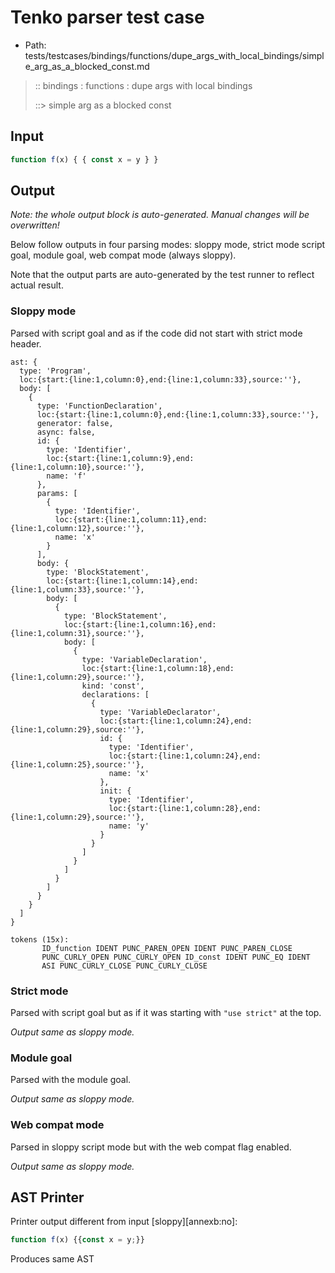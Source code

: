 # Tenko parser test case

- Path: tests/testcases/bindings/functions/dupe_args_with_local_bindings/simple_arg_as_a_blocked_const.md

> :: bindings : functions : dupe args with local bindings
>
> ::> simple arg as a blocked const

## Input

`````js
function f(x) { { const x = y } }
`````

## Output

_Note: the whole output block is auto-generated. Manual changes will be overwritten!_

Below follow outputs in four parsing modes: sloppy mode, strict mode script goal, module goal, web compat mode (always sloppy).

Note that the output parts are auto-generated by the test runner to reflect actual result.

### Sloppy mode

Parsed with script goal and as if the code did not start with strict mode header.

`````
ast: {
  type: 'Program',
  loc:{start:{line:1,column:0},end:{line:1,column:33},source:''},
  body: [
    {
      type: 'FunctionDeclaration',
      loc:{start:{line:1,column:0},end:{line:1,column:33},source:''},
      generator: false,
      async: false,
      id: {
        type: 'Identifier',
        loc:{start:{line:1,column:9},end:{line:1,column:10},source:''},
        name: 'f'
      },
      params: [
        {
          type: 'Identifier',
          loc:{start:{line:1,column:11},end:{line:1,column:12},source:''},
          name: 'x'
        }
      ],
      body: {
        type: 'BlockStatement',
        loc:{start:{line:1,column:14},end:{line:1,column:33},source:''},
        body: [
          {
            type: 'BlockStatement',
            loc:{start:{line:1,column:16},end:{line:1,column:31},source:''},
            body: [
              {
                type: 'VariableDeclaration',
                loc:{start:{line:1,column:18},end:{line:1,column:29},source:''},
                kind: 'const',
                declarations: [
                  {
                    type: 'VariableDeclarator',
                    loc:{start:{line:1,column:24},end:{line:1,column:29},source:''},
                    id: {
                      type: 'Identifier',
                      loc:{start:{line:1,column:24},end:{line:1,column:25},source:''},
                      name: 'x'
                    },
                    init: {
                      type: 'Identifier',
                      loc:{start:{line:1,column:28},end:{line:1,column:29},source:''},
                      name: 'y'
                    }
                  }
                ]
              }
            ]
          }
        ]
      }
    }
  ]
}

tokens (15x):
       ID_function IDENT PUNC_PAREN_OPEN IDENT PUNC_PAREN_CLOSE
       PUNC_CURLY_OPEN PUNC_CURLY_OPEN ID_const IDENT PUNC_EQ IDENT
       ASI PUNC_CURLY_CLOSE PUNC_CURLY_CLOSE
`````

### Strict mode

Parsed with script goal but as if it was starting with `"use strict"` at the top.

_Output same as sloppy mode._

### Module goal

Parsed with the module goal.

_Output same as sloppy mode._

### Web compat mode

Parsed in sloppy script mode but with the web compat flag enabled.

_Output same as sloppy mode._

## AST Printer

Printer output different from input [sloppy][annexb:no]:

````js
function f(x) {{const x = y;}}
````

Produces same AST
